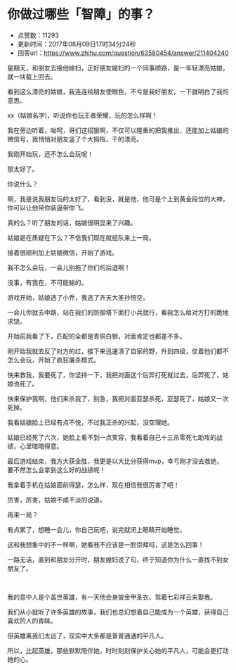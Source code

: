 # 你做过哪些「智障」的事？
- 点赞数：11293
- 更新时间：2017年08月09日17时34分24秒
- 回答url：https://www.zhihu.com/question/63580454/answer/211404240
<body>
 <p data-pid="a8pscm6f">星期天，和朋友去接他媳妇，正好朋友媳妇的一个同事顺路，是一年轻漂亮姑娘，就一块载上回去。</p>
 <p data-pid="rzdfrYc9">看到这么漂亮的姑娘，我连连给朋友使眼色，不亏是我好朋友，一下就明白了我的意思。</p>
 <p data-pid="-vbGYwvU">xx（姑娘名字)，听说你也玩王者荣耀，玩的怎么样啊！</p>
 <p data-pid="TmJ8Nlks">我在旁边听着，呦呵，哥们这招狠啊，不仅可以隆重的把我推出，还能加上姑娘的微信号，我悄悄对朋友竖了个大拇指，干的漂亮。</p>
 <p data-pid="IVq2WOun">我刚开始玩，还不怎么会玩呢！</p>
 <p data-pid="jYC__ZlW">那太好了。</p>
 <p data-pid="Bh_ORRvT">你说什么？</p>
 <p data-pid="s5qudInm">啊，我是说我朋友玩的太好了，看到没，就是他，他可是个上到黄金段位的大神，你可以让他带你装逼带你飞。</p>
 <p data-pid="uzM4ws29">真的么？听了朋友的话，姑娘很明显来了兴趣。</p>
 <p data-pid="sBhodfFf">姑娘是在质疑在下么？不信我们现在就组队来上一局。</p>
 <p data-pid="G1CfIx7Z">接着很顺利加上姑娘微信，开始了游戏。</p>
 <p data-pid="MvFi7eAc">我不怎么会玩，一会儿别拖了你们的后退啊！</p>
 <p data-pid="hRb0qDpD">没事，有我在，不可能输的。</p>
 <p data-pid="BiW9GoS1">游戏开始，姑娘选了小乔，我选了齐天大圣孙悟空。</p>
 <p data-pid="Q-uYX2Sz">一会儿你就去中路，站在我们的防御塔下面打小兵就行，看我怎么给对方打的跪地求饶。</p>
 <p data-pid="MVaHB6Fy">开始前我看了下，匹配的全都是青铜白银，对面肯定也都差不多。</p>
 <p data-pid="bMvNUN4h">刚开始我就去反了对方的红，接下来迅速清了自家的野，升到四级，仗着他们都不怎么会玩，开始了疯狂屠杀模式。</p>
 <p data-pid="movj5AWA">快来救我，我要死了，你坚持一下，我把对面这个后羿打死就过去，后羿死了，姑娘也死了。</p>
 <p data-pid="Xg4mxKcS">快来保护我啊，他们来杀我了，别急，我把对面亚瑟杀死，亚瑟死了，姑娘又一次死掉。</p>
 <p data-pid="rVmra_Qw">我看姑娘脸上已经有点不悦，不过我正杀的兴起，没空理她。</p>
 <p data-pid="7_j40TWG">姑娘已经死了六次，她脸上看不到一点笑容，我看着自己十三杀零死七助攻的战绩，心里暗暗得意。</p>
 <p data-pid="NYvwZtcR">最后游戏结束，我方大获全胜，我更是以大比分获得mvp，幸亏刚才没去救她，要不然怎么会拿到这么好的战绩呢！</p>
 <p data-pid="1mUB5er9">我拿着手机在姑娘面前得瑟，怎么样，现在相信我很厉害了吧！</p>
 <p data-pid="PcywYGgw">厉害，厉害，姑娘不咸不淡的说道。</p>
 <p data-pid="kOVQDQnh">再来一局？</p>
 <p data-pid="c2T8me8S">有点累了，想睡一会儿，你自己玩吧，说完就闭上眼睛开始睡觉。</p>
 <p data-pid="YuooFFZq">这和我想象中的不一样啊，她看我不应该是一脸崇拜吗，这是怎么回事！</p>
 <p data-pid="8OjztVPY">一路无话，直到和朋友分开时，朋友媳妇说了句，终于知道你为什么一直找不到女朋友了。</p>
 <br>
 <p data-pid="5RX9Fazt">我的意中人是个盖世英雄，有一天他会身披金甲圣衣、驾着七彩祥云来娶我。</p>
 <p data-pid="5H2G1s2L">我们从小就听了许多英雄的故事，我们也总幻想着自己能成为一个英雄，获得自己喜欢的人的青睐。</p>
 <p data-pid="uhI7QGp5">但英雄离我们太远了，现实中大多都是普普通通的平凡人。</p>
 <p data-pid="RMiEx9ml">所以，比起英雄，那些默默陪伴她，时时刻刻保护关心她的平凡人，可能会更打动她的心。</p>
</body>